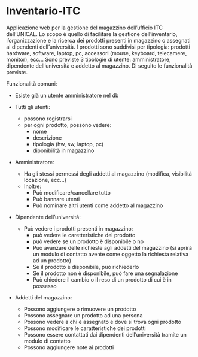 # Inventario-ITC

Applicazione web per la gestione del magazzino dell’ufficio ITC dell’UNICAL.
Lo scopo è quello di facilitare la gestione dell’inventario, l’organizzazione e la ricerca dei prodotti presenti in magazzino o assegnati ai dipendenti dell’università.
I prodotti sono suddivisi per tipologia: prodotti hardware, software, laptop, pc, accessori (mouse, keyboard, telecamere, monitor), ecc…
Sono previste 3 tipologie di utente: amministratore, dipendente dell’università e addetto al magazzino. Di seguito le funzionalità previste.

Funzionalità comuni:

- Esiste già un utente amministratore nel db
- Tutti gli utenti:
  - possono registrarsi
  - per ogni prodotto, possono vedere:
    - nome
    - descrizione
    - tipologia (hw, sw, laptop, pc)
    - diponibilità in magazzino

- Amministratore:
  - Ha gli stessi permessi degli addetti al magazzino (modifica, visibilità locazione, ecc…)
  - Inoltre:
    - Può modificare/cancellare tutto
    - Può bannare utenti
    - Può nominare altri utenti come addetto al magazzino

- Dipendente dell’università:
  - Può vedere i prodotti presenti in magazzino:
    - può vedere le caretteristiche del prodotto
    - può vedere se un prodotto è disponibile o no
    - Può avanzare delle richieste agli addetti del magazzino (si aprirà un modulo di contatto avente come oggetto la richiesta relativa ad un prodotto)
    - Se il prodotto è disponibile, può richiederlo
    - Se il prodotto non è disponibile, può fare una segnalazione
    - Può chiedere il cambio o il reso di un prodotto di cui è in possesso

- Addetti del magazzino:
  - Possono aggiungere o rimuovere un prodotto
  - Possono assegnare un prodotto ad una persona 
  - Possono vedere a chi è assegnato e dove si trova ogni prodotto
  - Possono modificare le caratteristiche dei prodotti
  - Possono essere contattati dai dipendenti dell’università tramite un modulo di contatto
  - Possono aggiungere note ai prodotti


